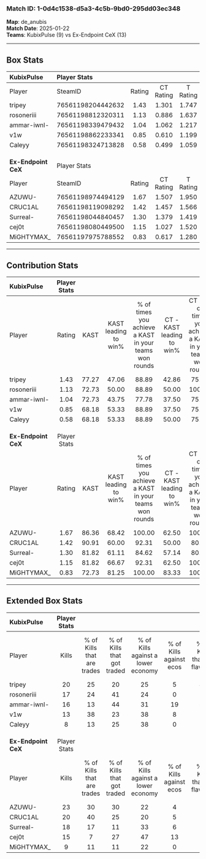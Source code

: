### Match ID: 1-0d4c1538-d5a3-4c5b-9bd0-295dd03ec348  
**Map**: de_anubis  
**Match Date**: 2025-01-22  
**Teams**: KubixPulse (9) vs Ex-Endpoint CeX (13)  

---  

## Box Stats  

| **KubixPulse**      | Player Stats      |        |           |          |       |       |       |         |        |      |     |
| :- | :- | :-: | :-: | :-: | :-: | :-: | :-: | :-: | :-: | :-: | :-: |
| Player              | SteamID           | Rating | CT Rating | T Rating | KAST  |  ADR  | Kills | Assists | Deaths | K/D  | HS% |
| tripey              | 76561198204442632 |  1.43  |   1.301   |  1.747   | 77.27 | 103.6 |  20   |    6    |   14   | 1.43 | 45  |
| rosoneriii          | 76561198812320311 |  1.13  |   0.886   |  1.637   | 72.73 | 76.9  |  17   |    2    |   16   | 1.06 | 35  |
| ammar-iwnl-         | 76561198339479432 |  1.04  |   1.062   |  1.217   | 72.73 | 81.6  |  16   |    3    |   19   | 0.84 | 50  |
| v1w                 | 76561198862233341 |  0.85  |   0.610   |  1.199   | 68.18 | 48.5  |  13   |    3    |   16   | 0.81 | 30  |
| Caleyy              | 76561198324713828 |  0.58  |   0.499   |  1.059   | 68.18 | 50.4  |   8   |    7    |   20   | 0.40 | 37  |
|                     |                   |        |           |          |       |       |       |         |        |      |     |
|                     |                   |        |           |          |       |       |       |         |        |      |     |
|                     |                   |        |           |          |       |       |       |         |        |      |     |
| **Ex-Endpoint CeX** | Player Stats      |        |           |          |       |       |       |         |        |      |     |
| Player              | SteamID           | Rating | CT Rating | T Rating | KAST  |  ADR  | Kills | Assists | Deaths | K/D  | HS% |
| AZUWU-              | 76561198974494129 |  1.67  |   1.507   |  1.950   | 86.36 | 111.3 |  23   |    8    |   13   | 1.77 | 56  |
| CRUC1AL             | 76561198119098292 |  1.42  |   1.457   |  1.566   | 90.91 | 80.9  |  20   |    8    |   16   | 1.25 | 20  |
| Surreal-            | 76561198044840457 |  1.30  |   1.379   |  1.419   | 81.82 | 85.3  |  18   |    5    |   15   | 1.20 | 66  |
| cej0t               | 76561198080449500 |  1.15  |   1.027   |  1.520   | 81.82 | 90.9  |  15   |   10    |   18   | 0.83 | 60  |
| MiGHTYMAX_          | 76561197975788552 |  0.83  |   0.617   |  1.280   | 72.73 | 47.2  |   9   |    6    |   12   | 0.75 | 55  |
---  

## Contribution Stats  

| **KubixPulse**      | Player Stats |       |                      |                                                        |                           |                                                             |                          |                                                            |
| :- | :-: | :-: | :-: | :-: | :-: | :-: | :-: | :-: |
| Player              |    Rating    | KAST  | KAST leading to win% | % of times you achieve a KAST in your teams won rounds | CT - KAST leading to win% | CT - % of times you achieve a KAST in your teams won rounds | T - KAST leading to win% | T - % of times you achieve a KAST in your teams won rounds |
| tripey              |     1.43     | 77.27 |        47.06         |                         88.89                          |           42.86           |                            75.00                            |          50.00           |                           100.00                           |
| rosoneriii          |     1.13     | 72.73 |        50.00         |                         88.89                          |           50.00           |                           100.00                            |          50.00           |                           80.00                            |
| ammar-iwnl-         |     1.04     | 72.73 |        43.75         |                         77.78                          |           37.50           |                            75.00                            |          50.00           |                           80.00                            |
| v1w                 |     0.85     | 68.18 |        53.33         |                         88.89                          |           37.50           |                            75.00                            |          71.43           |                           100.00                           |
| Caleyy              |     0.58     | 68.18 |        53.33         |                         88.89                          |           50.00           |                            75.00                            |          55.56           |                           100.00                           |
|                     |              |       |                      |                                                        |                           |                                                             |                          |                                                            |
|                     |              |       |                      |                                                        |                           |                                                             |                          |                                                            |
|                     |              |       |                      |                                                        |                           |                                                             |                          |                                                            |
| **Ex-Endpoint CeX** | Player Stats |       |                      |                                                        |                           |                                                             |                          |                                                            |
| Player              |    Rating    | KAST  | KAST leading to win% | % of times you achieve a KAST in your teams won rounds | CT - KAST leading to win% | CT - % of times you achieve a KAST in your teams won rounds | T - KAST leading to win% | T - % of times you achieve a KAST in your teams won rounds |
| AZUWU-              |     1.67     | 86.36 |        68.42         |                         100.00                         |           62.50           |                           100.00                            |          72.73           |                           100.00                           |
| CRUC1AL             |     1.42     | 90.91 |        60.00         |                         92.31                          |           50.00           |                            80.00                            |          66.67           |                           100.00                           |
| Surreal-            |     1.30     | 81.82 |        61.11         |                         84.62                          |           57.14           |                            80.00                            |          63.64           |                           87.50                            |
| cej0t               |     1.15     | 81.82 |        66.67         |                         92.31                          |           62.50           |                           100.00                            |          70.00           |                           87.50                            |
| MiGHTYMAX_          |     0.83     | 72.73 |        81.25         |                         100.00                         |           83.33           |                           100.00                            |          80.00           |                           100.00                           |
---  

## Extended Box Stats  

| **KubixPulse**      | Player Stats |                            |                            |                                    |                         |                              |                                 |        |                             |                                     |                          |                               |                            |
| :- | :-: | :-: | :-: | :-: | :-: | :-: | :-: | :-: | :-: | :-: | :-: | :-: | :-: |
| Player              |    Kills     | % of Kills that are trades | % of Kills that got traded | % of Kills against a lower economy | % of Kills against ecos | % of Kills that are flawless | % of Kills that are close duels | Deaths | % of Deaths that get traded | % of Deaths against a lower economy | % of Deaths against ecos | % of Deaths that are flawless | % of Deaths that are close |
| tripey              |      20      |             25             |             20             |                 25                 |            5            |              45              |               10                |   14   |             21              |                  7                  |            0             |              43               |             29             |
| rosoneriii          |      17      |             24             |             41             |                 24                 |            0            |              35              |               24                |   16   |             25              |                 25                  |            0             |              75               |             6              |
| ammar-iwnl-         |      16      |             13             |             44             |                 31                 |           19            |              63              |               13                |   19   |             21              |                 16                  |            0             |              74               |             5              |
| v1w                 |      13      |             38             |             23             |                 38                 |            8            |              62              |               23                |   16   |              6              |                 13                  |            0             |              81               |             0              |
| Caleyy              |      8       |             13             |             25             |                 38                 |            0            |              88              |                0                |   20   |             35              |                 20                  |            0             |              75               |             10             |
|                     |              |                            |                            |                                    |                         |                              |                                 |        |                             |                                     |                          |                               |                            |
|                     |              |                            |                            |                                    |                         |                              |                                 |        |                             |                                     |                          |                               |                            |
|                     |              |                            |                            |                                    |                         |                              |                                 |        |                             |                                     |                          |                               |                            |
| **Ex-Endpoint CeX** | Player Stats |                            |                            |                                    |                         |                              |                                 |        |                             |                                     |                          |                               |                            |
| Player              |    Kills     | % of Kills that are trades | % of Kills that got traded | % of Kills against a lower economy | % of Kills against ecos | % of Kills that are flawless | % of Kills that are close duels | Deaths | % of Deaths that get traded | % of Deaths against a lower economy | % of Deaths against ecos | % of Deaths that are flawless | % of Deaths that are close |
| AZUWU-              |      23      |             30             |             30             |                 22                 |            4            |              74              |               13                |   13   |             23              |                 31                  |            8             |              54               |             31             |
| CRUC1AL             |      20      |             40             |             25             |                 20                 |            5            |              85              |                5                |   16   |             25              |                  6                  |            0             |              56               |             19             |
| Surreal-            |      18      |             17             |             11             |                 33                 |            6            |              72              |                6                |   15   |             27              |                 13                  |            0             |              53               |             20             |
| cej0t               |      15      |             7              |             27             |                 47                 |           13            |              53              |                7                |   18   |             33              |                 17                  |            0             |              44               |             6              |
| MiGHTYMAX_          |      9       |             11             |             11             |                 22                 |            0            |              56              |               22                |   12   |             50              |                  8                  |            0             |              67               |             0              |
